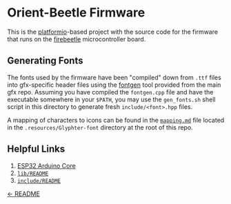 # Orient-Beetle Firmware

This is the [platformio]-based project with the source code for the firmware
that runs on the [firebeetle] microcontroller board.


## Generating Fonts

The fonts used by the firmware have been "compiled" down from `.ttf` files
into gfx-specific header files using the [fontgen] tool provided from the
main gfx repo. Assuming you have compiled the `fontgen.cpp` file and have
the executable somewhere in your `$PATH`, you may use the `gen_fonts.sh`
shell script in this directory to generate fresh `include/<font>.hpp` files.

A mapping of characters to icons can be found in the [`mapping.md`][mm] file
located in the `.resources/Glyphter-font` directory at the root of this repo.
 
## Helpful Links

1. [ESP32 Arduino Core][esp32-arduino-core]
2. [`lib/README`](./lib/README.md)
2. [`include/README`](./include/README.md)


[← README](../../README.md)

[platformio]: https://platformio.org
[firebeetle]: https://www.dfrobot.com/product-2195.html
[esp32-arduino-core]: https://github.com/espressif/arduino-esp32/tree/master/libraries
[fontgen]: https://github.com/codewitch-honey-crisis/gfx/blob/master/tools/fontgen.cpp
[mm]: ../../.resources/Glyphter-font/mapping.md

